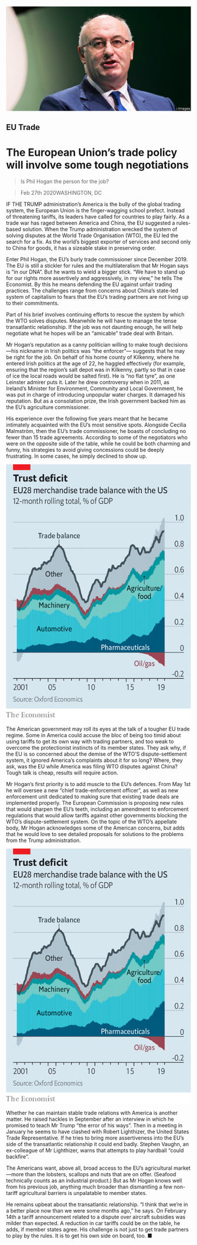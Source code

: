 ![](./images/20200229_FNP001_0.jpg)

## EU Trade

# The European Union’s trade policy will involve some tough negotiations

> Is Phil Hogan the person for the job?

> Feb 27th 2020WASHINGTON, DC

IF THE TRUMP administration’s America is the bully of the global trading system, the European Union is the finger-wagging school prefect. Instead of threatening tariffs, its leaders have called for countries to play fairly. As a trade war has raged between America and China, the EU suggested a rules-based solution. When the Trump administration wrecked the system of solving disputes at the World Trade Organisation (WTO), the EU led the search for a fix. As the world’s biggest exporter of services and second only to China for goods, it has a sizeable stake in preserving order.

Enter Phil Hogan, the EU’s burly trade commissioner since December 2019. The EU is still a stickler for rules and the multilateralism that Mr Hogan says is “in our DNA”. But he wants to wield a bigger stick. “We have to stand up for our rights more assertively and aggressively, in my view,” he tells The Economist. By this he means defending the EU against unfair trading practices. The challenges range from concerns about China’s state-led system of capitalism to fears that the EU’s trading partners are not living up to their commitments.

Part of his brief involves continuing efforts to rescue the system by which the WTO solves disputes. Meanwhile he will have to manage the tense transatlantic relationship. If the job was not daunting enough, he will help negotiate what he hopes will be an “amicable” trade deal with Britain.

Mr Hogan’s reputation as a canny politician willing to make tough decisions—his nickname in Irish politics was “the enforcer”— suggests that he may be right for the job. On behalf of his home county of Kilkenny, where he entered Irish politics at the age of 22, he haggled effectively (for example, ensuring that the region’s salt depot was in Kilkenny, partly so that in case of ice the local roads would be salted first). He is “no flat tyre”, as one Leinster admirer puts it. Later he drew controversy when in 2011, as Ireland’s Minister for Environment, Community and Local Government, he was put in charge of introducing unpopular water charges. It damaged his reputation. But as a consolation prize, the Irish government backed him as the EU’s agriculture commissioner.

His experience over the following five years meant that he became intimately acquainted with the EU’s most sensitive spots. Alongside Cecilia Malmström, then the EU’s trade commissioner, he boasts of concluding no fewer than 15 trade agreements. According to some of the negotiators who were on the opposite side of the table, while he could be both charming and funny, his strategies to avoid giving concessions could be deeply frustrating. In some cases, he simply declined to show up.

![](./images/20200229_FNC463.png)

The American government may roll its eyes at the talk of a tougher EU trade regime. Some in America could accuse the bloc of being too timid about using tariffs to get its own way with trading partners, and too weak to overcome the protectionist instincts of its member states. They ask why, if the EU is so concerned about the demise of the WTO’S dispute-settlement system, it ignored America’s complaints about it for so long? Where, they ask, was the EU while America was filing WTO disputes against China? Tough talk is cheap, results will require action.

Mr Hogan’s first priority is to add muscle to the EU’s defences. From May 1st he will oversee a new “chief trade-enforcement officer”, as well as new enforcement unit dedicated to making sure that existing trade deals are implemented properly. The European Commission is proposing new rules that would sharpen the EU’s teeth, including an amendment to enforcement regulations that would allow tariffs against other governments blocking the WTO’s dispute-settlement system. On the topic of the WTO’s appellate body, Mr Hogan acknowledges some of the American concerns, but adds that he would love to see detailed proposals for solutions to the problems from the Trump administration.

![](./images/20200229_FNC463_0.png)

Whether he can maintain stable trade relations with America is another matter. He raised hackles in September after an interview in which he promised to teach Mr Trump “the error of his ways”. Then in a meeting in January he seems to have clashed with Robert Lighthizer, the United States Trade Representative. If he tries to bring more assertiveness into the EU’s side of the transatlantic relationship it could end badly. Stephen Vaughn, an ex-colleague of Mr Lighthizer, warns that attempts to play hardball “could backfire”.

The Americans want, above all, broad access to the EU’s agricultural market—more than the lobsters, scallops and nuts that are on offer. (Seafood technically counts as an industrial product.) But as Mr Hogan knows well from his previous job, anything much broader than dismantling a few non-tariff agricultural barriers is unpalatable to member states.

He remains upbeat about the transatlantic relationship. “I think that we’re in a better place now than we were some months ago,” he says. On February 14th a tariff announcement related to a dispute over aircraft subsidies was milder than expected. A reduction in car tariffs could be on the table, he adds, if member states agree. His challenge is not just to get trade partners to play by the rules. It is to get his own side on board, too. ■